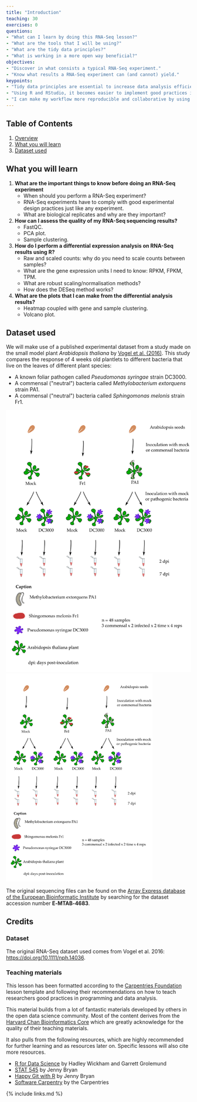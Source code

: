 ```yaml
---
title: "Introduction"
teaching: 30
exercises: 0
questions:
- "What can I learn by doing this RNA-Seq lesson?"
- "What are the tools that I will be using?"
- "What are the tidy data principles?"
- "What is working in a more open way beneficial?"
objectives:
- "Discover in what consists a typical RNA-Seq experiment."
- "Know what results a RNA-Seq experiment can (and cannot) yield."
keypoints:
- "Tidy data principles are essential to increase data analysis efficiency and code readability."
- "Using R and RStudio, it becomes easier to implement good practices in data analysis."
- "I can make my workflow more reproducible and collaborative by using git and Github."
---
```


## Table of Contents
1. [Overview](#overview)
2. [What you will learn](#what-you-will-learn)
3. [Dataset used](#dataset-used)


## What you will learn

1. **What are the important things to know before doing an RNA-Seq experiment** 
    - When should you perform a RNA-Seq experiment?  
    - RNA-Seq experiments have to comply with good experimental design practices just like any experiment.
    - What are biological replicates and why are they important?
2. **How can I assess the quality of my RNA-Seq sequencing results?**
    - FastQC.
    - PCA plot.
    - Sample clustering.
3. **How do I perform a differential expression analysis on RNA-Seq results using R?**
    - Raw and scaled counts: why do you need to scale counts between samples?
    - What are the gene expression units I need to know: RPKM, FPKM, TPM.
    - What are robust scaling/normalisation methods?
    - How does the DESeq method works?
4. **What are the plots that I can make from the differential analysis results?**
    - Heatmap coupled with gene and sample clustering.
    - Volcano plot.

## Dataset used 

We will make use of a published experimental dataset from a study made on the small model plant _Arabidopsis thaliana_ by [Vogel et al. (2016)](https://doi.org/10.1111/nph.14036). This study compares the response of 4 weeks old plantlets to different bacteria that live on the leaves of different plant species:
- A known foliar pathogen called _Pseudomonas syringae_ strain DC3000. 
- A commensal ("neutral") bacteria called _Methylobacterium extorquens_ strain PA1.
- A commensal ("neutral") bacteria called _Sphingomonas melonis_ strain Fr1. 

![](../img/experimental_design.png)
<img src="../img/experimental_design.png" width="400px" alt="experimental design" >


The original sequencing files can be found on the [Array Express database of the European Bioinformatic Institute](https://www.ebi.ac.uk/arrayexpress) by searching for the dataset accession number __E‐MTAB‐4683__.

## Credits

### Dataset
The original RNA-Seq dataset used comes from Vogel et al. 2016:  https://doi.org/10.1111/nph.14036.  

### Teaching materials
This lesson has been formatted according to the [Carpentries Foundation](https://carpentries.org/) lesson template and following their recommendations on how to teach researchers good practices in programming and data analysis.   

This material builds from a lot of fantastic materials developed by others in the open data science community. Most of the content derives from the [Harvard Chan Bioinformatics Core](https://github.com/hbctraining) which are greatly acknowledge for the quality of their teaching materials.

It also pulls from the following resources, which are highly recommended for further learning and as resources later on. Specific lessons will also cite more resources.

- [R for Data Science](http://r4ds.had.co.nz/) by Hadley Wickham and Garrett Grolemund
- [STAT 545](http://stat545.com/) by Jenny Bryan
- [Happy Git with R](http://happygitwithr.com) by Jenny Bryan
- [Software Carpentry](https://software-carpentry.org/lessons/) by the Carpentries

{% include links.md %}
